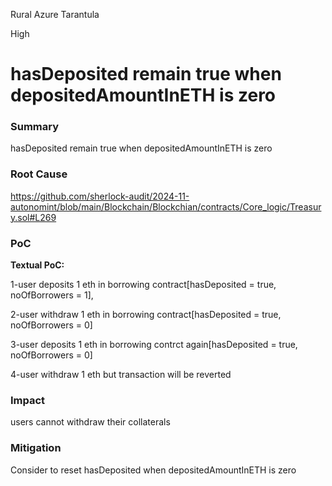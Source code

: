Rural Azure Tarantula

High

# hasDeposited remain true when depositedAmountInETH is zero

### Summary

hasDeposited remain true when depositedAmountInETH is zero

### Root Cause

https://github.com/sherlock-audit/2024-11-autonomint/blob/main/Blockchain/Blockchian/contracts/Core_logic/Treasury.sol#L269

### PoC

**Textual PoC:**

1-user deposits 1 eth in borrowing contract[hasDeposited = true, noOfBorrowers = 1],

2-user withdraw 1 eth in borrowing contract[hasDeposited = true, noOfBorrowers = 0]

3-user deposits 1 eth in borrowing contrct again[hasDeposited = true, noOfBorrowers = 0]

4-user withdraw 1 eth but transaction will be reverted


### Impact

users cannot withdraw their collaterals

### Mitigation

Consider to reset hasDeposited when depositedAmountInETH is zero